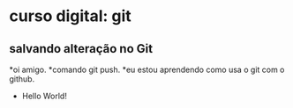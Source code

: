 # curso digital: git

## salvando alteração no Git

*oi amigo.
*comando git push.
*eu estou aprendendo como usa o git com o github.

* Hello World!

